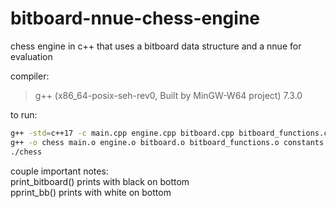 # bitboard-nnue-chess-engine
chess engine in c++ that uses a bitboard data structure and a nnue for evaluation

compiler:<br>
> g++ (x86_64-posix-seh-rev0, Built by MinGW-W64 project) 7.3.0

to run:<br>
```bash
g++ -std=c++17 -c main.cpp engine.cpp bitboard.cpp bitboard_functions.cpp constants.cpp
g++ -o chess main.o engine.o bitboard.o bitboard_functions.o constants.o
./chess
```

couple important notes:<br>
print_bitboard() prints with black on bottom<br>
pprint_bb() prints with white on bottom<br>
